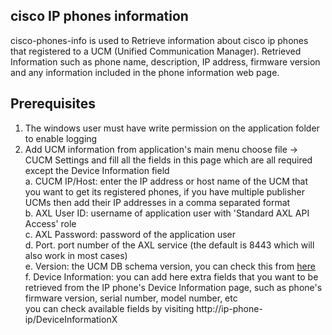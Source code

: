 ## cisco IP phones information

cisco-phones-info is used to Retrieve information about cisco ip phones that registered to a UCM (Unified Communication Manager). 
Retrieved Information such as phone name, description, IP address, firmware version and any information included in the phone information web page.

## Prerequisites

1. The windows user must have write permission on the application folder to enable logging
2. Add UCM information from application's main menu choose file -> CUCM Settings
   and fill all the fields in this page which are all required except the Device Information field<br />
    a. CUCM IP/Host: enter the IP address or host name of the UCM that you want to get its registered phones,
        if you have multiple publisher UCMs then add their IP addresses in a comma separated format<br />
    b. AXL User ID: username of application user with 'Standard AXL API Access' role<br />
    c. AXL Password: password of the application user<br />
    d. Port. port number of the AXL service (the default is 8443 which will also work in most cases)<br />
    e. Version: the UCM DB schema version, you can check this from [here](https://developer.cisco.com/media/manager-xml-developer-guide/index.html?versioning.html)<br />
    f. Device Information: you can add here extra fields that you want to be retrieved from the IP phone's Device Information page, such as phone's firmware version, serial number, model number, etc<br />
        you can check available fields by visiting http://ip-phone-ip/DeviceInformationX<br />
        
